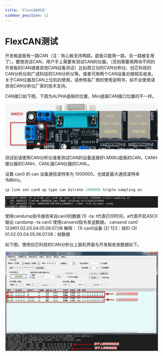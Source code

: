 ```yaml
---
title: 'FlexCAN测试'
sidebar_position: 12
---
```


# FlexCAN测试

开发板底板有一路CAN（注：核心板支持两路，底板只能用一路，另一路被复用了）。要想测试CAN，用户手上需要有测试CAN的仪器，（否则需要用两块不同的开发板的CAN或者其他CAN设备测试）比如周立功的CAN分析仪、创芯科技的CAN分析仪和广成科技的CAN分析仪等。或者可用两个CAN设备对接相互收发。关于CAN仪器及CAN上位机的使用，请参照各厂商的使用说明书，如不会使用请咨询CAN分析仪厂家的技术支持。

CAN接口如下图，下图为ALPHA底板的位置，Mini底板CAN接口位置的不一样。

![3.12.1](./img/3.12.1.png)

测试前请使用CAN分析仪或者测试CAN的设备连接好I.MX6U底板的CAN，CANH接仪器的CANH，CANL接CAN仪器的CANL。

设置 can0 的 can 设备通信波特率为 1000000，也就是最大通信波特率1MBit/s。
```c#
ip link set can0 up type can bitrate 1000000 triple-sampling on
```

![3.12.2](./img/3.12.2.png)

使用candump指令接收来自can0的数据
(1)	-ta: t代表打印时间，a代表开启ASCII输出
candump -ta can0
使用cansend指令发送数据。
cansend can0 123#01.02.03.04.05.06.07.08
解释：
(1)	can0设备
(2)	123：帧ID
(3)	01.02.03.04.05.06.07.08：帧数据

如下图，使用创芯科技的CAN分析仪上面机界面与开发板收发数据如下。

![3.12.3](./img/3.12.3.png)



